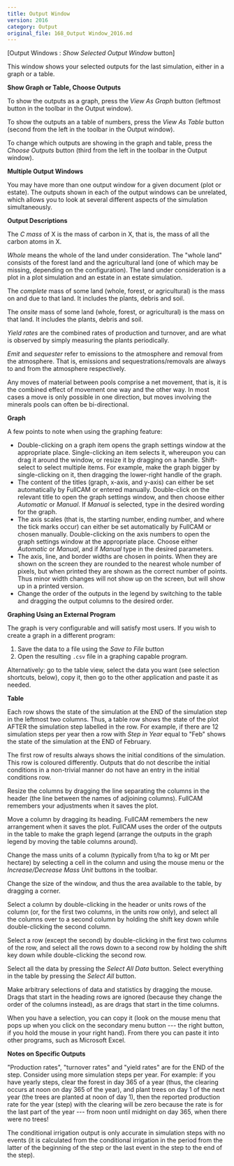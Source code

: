 ```yaml
---
title: Output Window
version: 2016
category: Output
original_file: 168_Output Window_2016.md
---
```


[Output Windows : *Show Selected Output
Window* button]

This window shows your selected outputs for the last simulation, either
in a graph or a table.

**Show Graph or Table, Choose Outputs**

To show the outputs as a graph, press the *View As Graph* button
(leftmost button in the toolbar in the Output window).

To show the outputs an a table of numbers, press the *View As Table*
button (second from the left in the toolbar in the Output window).

To change which outputs are showing in the graph and table, press the
*Choose Outputs* button (third from the left in the toolbar in the
Output window).

**Multiple Output Windows**

You may have more than one output window for a given document (plot or
estate). The outputs shown in each of the output windows can be
unrelated, which allows you to look at several different aspects of the
simulation simultaneously.

**Output Descriptions**

The *C mass* of X is the mass of carbon in X, that is, the mass of all
the carbon atoms in X.

*Whole* means the whole of the land under consideration. The "whole
land" consists of the forest land and the agricultural land (one of
which may be missing, depending on the configuration). The land under
consideration is a plot in a plot simulation and an estate in an estate
simulation.

The *complete* mass of some land (whole, forest, or agricultural) is the
mass on and due to that land. It includes the plants, debris and soil.

The *onsite* mass of some land (whole, forest, or agricultural) is the
mass on that land. It includes the plants, debris and soil.

*Yield rates* are the combined rates of production and turnover, and are
what is observed by simply measuring the plants periodically.

*Emit* and *sequester* refer to emissions to the atmosphere and removal
from the atmosphere. That is, emissions and sequestrations/removals are
always to and from the atmosphere respectively.

Any moves of material between pools comprise a net movement, that is, it
is the combined effect of movement one way and the other way. In most
cases a move is only possible in one direction, but moves involving the
minerals pools can often be bi-directional.

**Graph**

A few points to note when using the graphing feature:

- Double-clicking on a graph item opens the graph settings window at the
  appropriate place. Single-clicking an item selects it, whereupon you
  can drag it around the window, or resize it by dragging on a handle.
  Shift-select to select multiple items. For example, make the graph
  bigger by single-clicking on it, then dragging the lower-right handle
  of the graph.
- The content of the titles (graph, x-axis, and y-axis) can either be
  set automatically by FullCAM or entered manually. Double-click on the
  relevant title to open the graph settings window, and then choose
  either *Automatic* or *Manual*. If *Manual* is selected, type in the
  desired wording for the graph.
- The axis scales (that is, the starting number, ending number, and
  where the tick marks occur) can either be set automatically by FullCAM
  or chosen manually. Double-clicking on the axis numbers to open the graph
  settings window at the appropriate place. Choose either *Automatic* or
  *Manual*, and if *Manual* type in the desired parameters.
- The axis, line, and border widths are chosen in points. When they are
  shown on the screen they are rounded to the nearest whole number of
  pixels, but when printed they are shown as the correct number of
  points. Thus minor width changes will not show up on the screen, but
  will show up in a printed version.
- Change the order of the outputs in the legend by switching to the
  table and dragging the output columns to the desired order.

**Graphing Using an External Program**

The graph is very configurable and will satisfy most users. If you wish
to create a graph in a different program:

1.  Save the data to a file using the *Save to File* button
2.  Open the resulting `.csv` file in a graphing capable program.

Alternatively: go to the table view, select the data you want (see
selection shortcuts, below), copy it, then go to the other application
and paste it as needed.

**Table**

Each row shows the state of the simulation at the END of the simulation
step in the leftmost two columns. Thus, a table row shows the state of
the plot AFTER the simulation step labelled in the row. For example, if
there are 12 simulation steps per year then a row with *Step in Year*
equal to "Feb" shows the state of the simulation at the END of February.

The first row of results always shows the initial conditions of the
simulation. This row is coloured differently. Outputs that do not
describe the initial conditions in a non-trivial manner do not have an
entry in the initial conditions row.

Resize the columns by dragging the line separating the columns in the
header (the line between the names of adjoining columns). FullCAM
remembers your adjustments when it saves the plot.

Move a column by dragging its heading. FullCAM remembers the new
arrangement when it saves the plot. FullCAM uses the order of the
outputs in the table to make the graph legend (arrange the outputs in
the graph legend by moving the table columns around).

Change the mass units of a column (typically from t/ha to kg or Mt per
hectare) by selecting a cell in the column and using the mouse menu or
the *Increase/Decrease Mass Unit* buttons in the toolbar.

Change the size of the window, and thus the area available to the table,
by dragging a corner.

Select a column by double-clicking in the header or units rows of the
column (or, for the first two columns, in the units row only), and
select all the columns over to a second column by holding the shift key
down while double-clicking the second column.

Select a row (except the second) by double-clicking in the first two
columns of the row, and select all the rows down to a second row by
holding the shift key down while double-clicking the second row.

Select all the data by pressing the *Select All Data* button. Select
everything in the table by pressing the *Select All* button.

Make arbitrary selections of data and statistics by dragging the mouse.
Drags that start in the heading rows are ignored (because they change
the order of the columns instead), as are drags that start in the time
columns.

When you have a selection, you can copy it (look on the mouse menu that
pops up when you click on the secondary menu button --- the right
button, if you hold the mouse in your right hand). From there you can
paste it into other programs, such as Microsoft Excel.

**Notes on Specific Outputs**

"Production rates", "turnover rates" and "yield rates" are for the END
of the step. Consider using more simulation steps per year. For example:
if you have yearly steps, clear the forest in day 365 of a year (thus,
the clearing occurs at noon on day 365 of the year), and plant trees on
day 1 of the next year (the trees are planted at noon of day 1), then
the reported production rate for the year (step) with the clearing will
be zero because the rate is for the last part of the year --- from noon
until midnight on day 365, when there were no trees!

The conditional irrigation output is only accurate in simulation steps
with no events (it is calculated from the conditional irrigation in the
period from the latter of the beginning of the step or the last event in
the step to the end of the step).